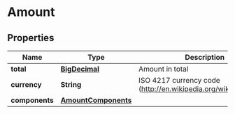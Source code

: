 
# Amount

## Properties
Name | Type | Description | Notes
------------ | ------------- | ------------- | -------------
**total** | [**BigDecimal**](BigDecimal.md) | Amount in total | 
**currency** | **String** | ISO 4217 currency code (http://en.wikipedia.org/wiki/ISO_4217). | 
**components** | [**AmountComponents**](AmountComponents.md) |  |  [optional]




